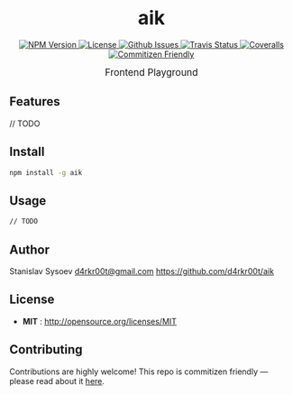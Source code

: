 <big><h1 align="center">aik</h1></big>

<p align="center">
  <a href="https://npmjs.org/package/aik">
    <img src="https://img.shields.io/npm/v/aik.svg" alt="NPM Version">
  </a>

  <a href="http://opensource.org/licenses/MIT">
    <img src="https://img.shields.io/npm/l/aik.svg" alt="License">
  </a>

  <a href="https://github.com/d4rkr00t/aik/issues">
    <img src="https://img.shields.io/github/issues/d4rkr00t/aik.svg" alt="Github Issues">
  </a>


  <a href="https://travis-ci.org/d4rkr00t/aik">
    <img src="https://img.shields.io/travis/d4rkr00t/aik.svg" alt="Travis Status">
  </a>



  <a href="https://coveralls.io/github/d4rkr00t/aik">
    <img src="https://img.shields.io/coveralls/d4rkr00t/aik.svg" alt="Coveralls">
  </a>



  <a href="http://commitizen.github.io/cz-cli/">
    <img src="https://img.shields.io/badge/commitizen-friendly-brightgreen.svg" alt="Commitizen Friendly">
  </a>

</p>

<p align="center"><big>
Frontend Playground
</big></p>


## Features
// TODO

## Install

```sh
npm install -g aik
```

## Usage

```sh
// TODO
```

## Author

Stanislav Sysoev d4rkr00t@gmail.com https://github.com/d4rkr00t/aik

## License

- **MIT** : http://opensource.org/licenses/MIT

## Contributing

Contributions are highly welcome! This repo is commitizen friendly — please read about it [here](http://commitizen.github.io/cz-cli/).
